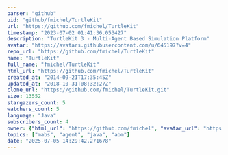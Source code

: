 ```yaml
---
parser: "github"
uid: "github/fmichel/TurtleKit"
url: "https://github.com/fmichel/TurtleKit"
timestamp: "2023-07-02 01:41:36.053427"
description: "TurtleKit 3 - Multi-Agent Based Simulation Platform"
avatar: "https://avatars.githubusercontent.com/u/645197?v=4"
repo_url: "https://github.com/fmichel/TurtleKit"
name: "TurtleKit"
full_name: "fmichel/TurtleKit"
html_url: "https://github.com/fmichel/TurtleKit"
created_at: "2014-09-21T17:35:45Z"
updated_at: "2018-10-31T08:32:27Z"
clone_url: "https://github.com/fmichel/TurtleKit.git"
size: 13552
stargazers_count: 5
watchers_count: 5
language: "Java"
subscribers_count: 4
owner: {"html_url": "https://github.com/fmichel", "avatar_url": "https://avatars.githubusercontent.com/u/645197?v=4", "login": "fmichel", "type": "User"}
topics: ["mabs", "agent", "java", "abm"]
date: "2025-07-05 14:29:42.271678"
---
```

